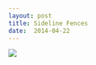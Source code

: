 ```yaml
---
layout: post
title: Sideline Fences
date:  2014-04-22
---
```


![](https://farm8.staticflickr.com/7114/13971855141_b4894145ef_c.jpg)